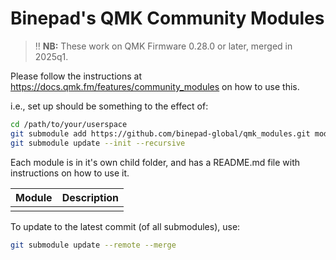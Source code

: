 # Binepad's QMK Community Modules

> :bangbang: **NB:** These work on QMK Firmware 0.28.0 or later, merged in 2025q1.

Please follow the instructions at https://docs.qmk.fm/features/community_modules on how to use this.

i.e., set up should be something to the effect of:

```sh
cd /path/to/your/userspace
git submodule add https://github.com/binepad-global/qmk_modules.git modules/binepad
git submodule update --init --recursive
```

Each module is in it's own child folder, and has a README.md file with instructions on how to use it.


| Module | Description |
| --:|:-- |
|||

To update to the latest commit (of all submodules), use:

```sh
git submodule update --remote --merge
```
